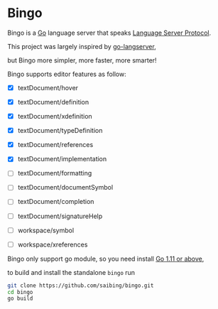 # Bingo

Bingo is a [Go](https://golang.org) language server that speaks
[Language Server Protocol](https://github.com/Microsoft/language-server-protocol).

This project was largely inspired by [go-langserver](https://github.com/sourcegraph/go-langserver),

but Bingo more simpler, more faster, more smarter!

Bingo supports editor features as follow:

- [x] textDocument/hover
- [x] textDocument/definition
- [x] textDocument/xdefinition
- [x] textDocument/typeDefinition
- [x] textDocument/references
- [x] textDocument/implementation
- [ ] textDocument/formatting
- [ ] textDocument/documentSymbol
- [ ] textDocument/completion
- [ ] textDocument/signatureHelp
- [ ] workspace/symbol
- [ ] workspace/xreferences


Bingo only support go module, so you need install [Go 1.11 or above](https://golang.org),

to build and install the standalone `bingo` run

```bash
git clone https://github.com/saibing/bingo.git
cd bingo
go build
```



